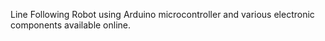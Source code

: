 Line Following Robot using Arduino microcontroller and various electronic components available online.
